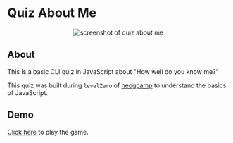 # Quiz About Me

<div align="center">
    <img src="https://i.imgur.com/o1R42Yc.gif" alt="screenshot of quiz about me">
</div>

## About

This is a basic CLI quiz in JavaScript about "How well do you know me?"

This quiz was built during `levelZero` of [neogcamp](https://neog.camp) to understand the basics of JavaScript.

## Demo

[Click here](https://repl.it/@TuhinDas5/QuizAboutMe?embed=1&output=1) to play the game.
